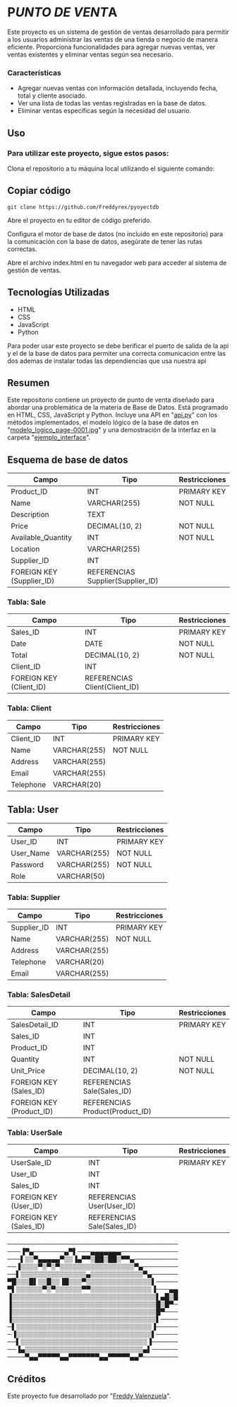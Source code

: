 # P*UNTO DE VENT*A

Este proyecto es un sistema de gestión de ventas desarrollado para permitir a los usuarios administrar las ventas de una tienda o negocio de manera eficiente. Proporciona funcionalidades para agregar nuevas ventas, ver ventas existentes y eliminar ventas según sea necesario.

### Características
- Agregar nuevas ventas con información detallada, incluyendo fecha, total y cliente asociado.
- Ver una lista de todas las ventas registradas en la base de datos.
- Eliminar ventas específicas según la necesidad del usuario.

## Uso

### Para utilizar este proyecto, sigue estos pasos:

Clona el repositorio a tu máquina local utilizando el siguiente comando:

## Copiar código
```
git clone https://github.com/Freddyrex/pyoyectdb
```
Abre el proyecto en tu editor de código preferido.


Configura el motor de base de datos (no incluido en este repositorio)  para la comunicación con la base de datos, asegúrate de tener las rutas correctas.

Abre el archivo index.html en tu navegador web para acceder al sistema de gestión de ventas.


## Tecnologías Utilizadas
- HTML
- CSS
- JavaScript
- Python

Para poder usar este proyecto se debe berificar el puerto de salida de la api y el de la base de datos para permiter una correcta comunicacion entre las dos ademas de instalar todas las dependiencias que usa nuestra api

## Resumen
Este repositorio contiene un proyecto de punto de venta diseñado para abordar una problemática de la materia de Base de Datos. Está programado en HTML, CSS, JavaScript y Python. Incluye una API en "[api.py](https://github.com/Freddyrex/pyoyectdb/blob/main/api.py)" con los métodos implementados, el modelo lógico de la base de datos en "[modelo_logico_page-0001.jpg](https://github.com/Freddyrex/pyoyectdb/blob/main/modelo%20logico_page-0001.jpg)" y una demostración de la interfaz en la carpeta "[ejemplo_interface](https://github.com/Freddyrex/pyoyectdb/tree/main/ejemplo_interface)".

## Esquema de base de datos

| Campo              | Tipo              | Restricciones              |
|--------------------|-------------------|-----------------------------|
| Product_ID         | INT               | PRIMARY KEY                 |
| Name               | VARCHAR(255)      | NOT NULL                    |
| Description        | TEXT              |                             |
| Price              | DECIMAL(10, 2)    | NOT NULL                    |
| Available_Quantity | INT               | NOT NULL                    |
| Location           | VARCHAR(255)      |                             |
| Supplier_ID        | INT               |                             |
| FOREIGN KEY (Supplier_ID) | REFERENCIAS Supplier(Supplier_ID) |

### Tabla: Sale

| Campo       | Tipo       | Restricciones            |
|-------------|------------|---------------------------|
| Sales_ID    | INT        | PRIMARY KEY               |
| Date        | DATE       | NOT NULL                  |
| Total       | DECIMAL(10, 2) | NOT NULL                |
| Client_ID   | INT        |                           |
| FOREIGN KEY (Client_ID) | REFERENCIAS Client(Client_ID) |

### Tabla: Client

| Campo      | Tipo         | Restricciones        |
|------------|--------------|-----------------------|
| Client_ID  | INT          | PRIMARY KEY           |
| Name       | VARCHAR(255) | NOT NULL              |
| Address    | VARCHAR(255) |                       |
| Email      | VARCHAR(255) |                       |
| Telephone  | VARCHAR(20)  |                       |

## Tabla: User

| Campo      | Tipo         | Restricciones        |
|------------|--------------|-----------------------|
| User_ID    | INT          | PRIMARY KEY           |
| User_Name  | VARCHAR(255) | NOT NULL              |
| Password   | VARCHAR(255) | NOT NULL              |
| Role       | VARCHAR(50)  |                       |

### Tabla: Supplier

| Campo        | Tipo         | Restricciones        |
|--------------|--------------|-----------------------|
| Supplier_ID  | INT          | PRIMARY KEY           |
| Name         | VARCHAR(255) | NOT NULL              |
| Address      | VARCHAR(255) |                       |
| Telephone    | VARCHAR(20)  |                       |
| Email        | VARCHAR(255) |                       |

### Tabla: SalesDetail

| Campo           | Tipo         | Restricciones            |
|-----------------|--------------|---------------------------|
| SalesDetail_ID  | INT          | PRIMARY KEY               |
| Sales_ID        | INT          |                           |
| Product_ID      | INT          |                           |
| Quantity        | INT          | NOT NULL                  |
| Unit_Price      | DECIMAL(10, 2) | NOT NULL                |
| FOREIGN KEY (Sales_ID)   | REFERENCIAS Sale(Sales_ID)     |
| FOREIGN KEY (Product_ID) | REFERENCIAS Product(Product_ID) |

### Tabla: UserSale

| Campo       | Tipo       | Restricciones            |
|-------------|------------|---------------------------|
| UserSale_ID | INT        | PRIMARY KEY               |
| User_ID     | INT        |                           |
| Sales_ID    | INT        |                           |
| FOREIGN KEY (User_ID)  | REFERENCIAS User(User_ID)      |
| FOREIGN KEY (Sales_ID) | REFERENCIAS Sale(Sales_ID)     |


───────────────────────────────────────
───▐▀▄───────▄▀▌───▄▄▄▄▄▄▄─────────────
───▌▒▒▀▄▄▄▄▄▀▒▒▐▄▀▀▒██▒██▒▀▀▄──────────
──▐▒▒▒▒▀▒▀▒▀▒▒▒▒▒▒▒▒▒▒▒▒▒▒▒▒▒▀▄────────
──▌▒▒▒▒▒▒▒▒▒▒▒▒▒▒▒▄▒▒▒▒▒▒▒▒▒▒▒▒▀▄──────
▀█▒▒▒█▌▒▒█▒▒▐█▒▒▒▀▒▒▒▒▒▒▒▒▒▒▒▒▒▒▒▌─────
▀▌▒▒▒▒▒▒▀▒▀▒▒▒▒▒▒▀▀▒▒▒▒▒▒▒▒▒▒▒▒▒▒▐───▄▄
▐▒▒▒▒▒▒▒▒▒▒▒▒▒▒▒▒▒▒▒▒▒▒▒▒▒▒▒▒▒▒▒▒▒▌▄█▒█
▐▒▒▒▒▒▒▒▒▒▒▒▒▒▒▒▒▒▒▒▒▒▒▒▒▒▒▒▒▒▒▒▒▒█▒█▀─
▐▒▒▒▒▒▒▒▒▒▒▒▒▒▒▒▒▒▒▒▒▒▒▒▒▒▒▒▒▒▒▒▒▒█▀───
▐▒▒▒▒▒▒▒▒▒▒▒▒▒▒▒▒▒▒▒▒▒▒▒▒▒▒▒▒▒▒▒▒▒▌────
─▌▒▒▒▒▒▒▒▒▒▒▒▒▒▒▒▒▒▒▒▒▒▒▒▒▒▒▒▒▒▒▒▐─────
─▐▒▒▒▒▒▒▒▒▒▒▒▒▒▒▒▒▒▒▒▒▒▒▒▒▒▒▒▒▒▒▒▌─────
──▌▒▒▒▒▒▒▒▒▒▒▒▒▒▒▒▒▒▒▒▒▒▒▒▒▒▒▒▒▒▐──────
──▐▄▒▒▒▒▒▒▒▒▒▒▒▒▒▒▒▒▒▒▒▒▒▒▒▒▒▒▒▄▌──────
────▀▄▄▀▀▀▀▀▄▄▀▀▀▀▀▀▀▄▄▀▀▀▀▀▄▄▀────────


## Créditos
Este proyecto fue desarrollado por "[Freddy Valenzuela](https://github.com/Freddyrex)".
